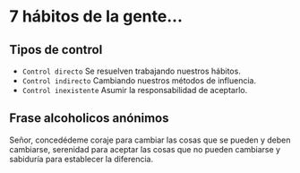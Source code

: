 # 7 hábitos de la gente...
## Tipos de control
* `Control directo` Se resuelven trabajando nuestros hábitos.
* `Control indirecto` Cambiando nuestros métodos de influencia. 
* `Control inexistente` Asumir la responsabilidad de aceptarlo.
## Frase alcoholicos anónimos
Señor, concedédeme coraje para cambiar las cosas que se pueden y deben cambiarse, serenidad para aceptar las cosas que no pueden cambiarse y sabiduría para establecer la diferencia.